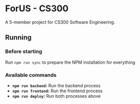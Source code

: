 # ForUS - CS300
A 5-member project for CS300 Software Engineering.

## Running
### Before starting
Run `npm run sync` to prepare the NPM installation for everything
### Available commands
* **`npm run backend`:** Run the backend process
* **`npm run frontend`:** Run the frontend process
* **`npm run deploy`:** Run both processes above
